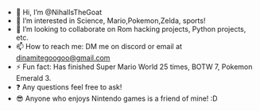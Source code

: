 - 👋 Hi, I’m @NihalIsTheGoat
- 👀 I’m interested in Science, Mario,Pokemon,Zelda, sports!
- 💞️ I’m looking to collaborate on Rom hacking projects, Python projects, etc.
- 📫 How to reach me: DM me on discord or email at dinamitegoogoo@gmail.com
- ⚡ Fun fact: Has finished Super Mario World 25 times, BOTW 7, Pokemon Emerald 3.
- ❓ Any questions feel free to ask!
- 😎 Anyone who enjoys Nintendo games is a friend of mine! :D

<!---
NihalIsTheGoat/NihalIsTheGoat is a ✨ special ✨ repository because its `README.md` (this file) appears on your GitHub profile.
You can click the Preview link to take a look at your changes.
--->
